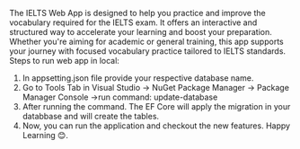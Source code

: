 The IELTS Web App is designed to help you practice and improve the vocabulary required for the IELTS exam. It offers an interactive and structured way to accelerate your learning and boost your preparation. Whether you're aiming for academic or general training, this app supports your journey with focused vocabulary practice tailored to IELTS standards.
Steps to run web app in local:
1. In appsetting.json file provide your respective database name.
2. Go to Tools Tab in Visual Studio -> NuGet Package Manager -> Package Manager Console ->run command:  update-database
3. After running the command. The EF Core will apply the migration in your databbase and will create the tables.
4. Now, you can run the application and checkout the new features.
Happy Learning 😊.
